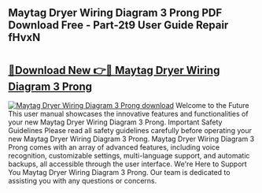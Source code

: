 ## Maytag Dryer Wiring Diagram 3 Prong PDF Download Free - Part-2t9 User Guide Repair fHvxN

# <h2><a href="http://dfsvr4a.blite.top/?on=Maytag+Dryer+Wiring+Diagram+3+Prong">🔗Download New 👉🔴 Maytag Dryer Wiring Diagram 3 Prong</a></h2>

[![Maytag Dryer Wiring Diagram 3 Prong download](https://i.imgur.com/lujVjoI.png)](http://dfsvr4a.blite.top/?on=Maytag+Dryer+Wiring+Diagram+3+Prong)
Welcome to the Future This user manual showcases the innovative features and functionalities of your new Maytag Dryer Wiring Diagram 3 Prong. Important Safety Guidelines Please read all safety guidelines carefully before operating your new Maytag Dryer Wiring Diagram 3 Prong. Maytag Dryer Wiring Diagram 3 Prong comes with an array of advanced features, including voice recognition, customizable settings, multi-language support, and automatic backups, all accessible through the user interface. We're Here to Support You Maytag Dryer Wiring Diagram 3 Prong. Our team is dedicated to assisting you with any questions or concerns.
